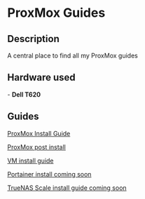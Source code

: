 <h1>ProxMox Guides</h1>

<h2>Description</h2>
A central place to find all my ProxMox guides
<br />


<h2>Hardware used</h2>
- <b>Dell T620</b>


<h2>Guides</h2>

[ProxMox Install Guide](https://github.com/joshkoo1988/ProxMox)

[ProxMox post install](https://github.com/joshkoo1988/ProxMox-postinstall)

[VM install guide](https://github.com/joshkoo1988/vm-install)

[Portainer install coming soon](https://github.com/joshkoo1988/Portainer-install)

[TrueNAS Scale install guide coming soon](https://github.com/joshkoo1988/trueNAS-scale)


